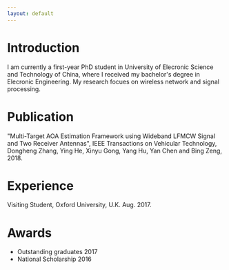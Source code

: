 ```yaml
---
layout: default
---
```


# Introduction
I am currently a first-year  PhD student in University of Elecronic Science and Technology of China, where I received my bachelor's degree
in Elecronic Engineering. My research focues on wireless network and signal processing.

# Publication
"Multi-Target AOA Estimation Framework using Wideband LFMCW Signal and Two Receiver Antennas", IEEE Transactions on Vehicular Technology, Dongheng Zhang, Ying He, Xinyu Gong, Yang Hu, Yan Chen and Bing Zeng, 2018.


# Experience

Visiting Student, Oxford University, U.K. Aug. 2017. 

# Awards
* Outstanding graduates 2017
* National Scholarship 2016


